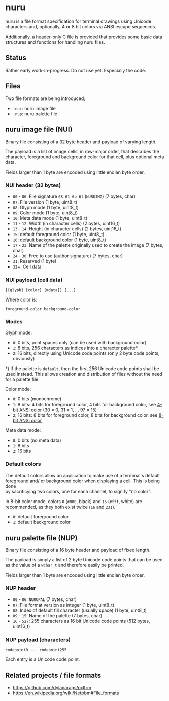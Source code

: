 # nuru

nuru is a file format specification for terminal drawings using Unicode 
characters and, optionally, 4 or 8 bit colors via ANSI escape sequences.

Additionally, a header-only C file is provided that provides some basic 
data structures and functions for handling nuru files. 

## Status

Rather early work-in-progress. Do not use yet. Especially the code. 

## Files

Two file formats are being introduced;

- `.nui`: nuru image file
- `.nup`: nuru palette file

## nuru image file (NUI)

Binary file consisting of a 32 byte header and payload of varying length. 

The payload is a list of image cells, in row-major order, that describes 
the character, foreground and background color for that cell, plus optional 
meta data.

Fields larger than 1 byte are encoded using little endian byte order. 

### NUI header (32 bytes)

 - `00` - `06`: File signature `68 61 6b 6f` (`NURUIMG`) (7 bytes, char)
 - `07`: File version (1 byte, uint8\_t)
 - `08`: Glyph mode (1 byte, uint8\_t)
 - `09`: Color mode (1 byte, uint8\_t)
 - `10`: Meta data mode (1 byte, uint8\_t)
 - `11` - `12`: Width (in character cells) (2 bytes, uint16\_t)
 - `13` - `14`: Height (in character cells) (2 bytes, uint16\_t)
 - `15`: default foreground color (1 byte, uint8\_t) 
 - `16`: default background color (1 byte, uint8\_t)
 - `17` - `23`: Name of the palette originally used to create the image (7 bytes, char) 
 - `24` - `30`: Free to use (author signature) (7 bytes, char)
 - `31`: Reserved (1 byte)
 - `32`+: Cell data

### NUI payload (cell data)

    [[glyph] [color] [mdata]] [...]

Where color is:

    foreground-color background-color

### Modes

Glyph mode:

 - `0`: 0 bits, print spaces only (can be used with background color)
 - `1`: 8 bits, 256 characters as indices into a character palette\*
 - `2`: 16 bits, directly using Unicode code points (only 2 byte code points, obviously)

\*) If the palette is `default`, then the first 256 Unicode code points shall be used instead. 
    This allows creation and distribution of files without the need for a palette file.

Color mode:

 - `0`: 0 bits (monochrome)
 - `1`: 8 bits: 4 bits for foreground color, 4 bits for background color, see [4-bit ANSI color](https://en.wikipedia.org/wiki/ANSI_escape_code#3-bit_and_4-bit) (30 = 0, 31 = 1, ... 97 = 15)
 - `2`: 16 bits: 8 bits for foreground color, 8 bits for background color, see [8-bit ANSI color](https://en.wikipedia.org/wiki/ANSI_escape_code#8-bit)

Meta data mode:

 - `0`: 0 bits (no meta data)
 - `1`: 8 bits
 - `2`: 16 bits

### Default colors

The default colors allow an application to make use of a terminal's default 
foreground and/ or background color when displaying a cell. This is being done  
by sacrificying two colors, one for each channel, to signify "no color". 

In 8-bit color mode, colors `0` (`#000`, black) and `15` (`#fff`, white) are 
recommended, as they both exist twice (`16` and `231`).

 - `0`: default foreground color
 - `1`: default background color 

## nuru palette file (NUP)

Binary file consisting of a 16 byte header and payload of fixed length. 

The payload is simply a list of 2 byte Unicode code points that can be 
used as the value of a `wchar_t` and therefore easily be printed.

Fields larger than 1 byte are encoded using little endian byte order. 

### NUP header

 - `00` - `06`: `NURUPAL` (7 bytes, char)
 - `07`: File format version as integer (1 byte, uint8\_t)
 - `08`: Index of default fill character (usually space) (1 byte, uint8\_t)
 - `09` - `15`: Name of the palette (7 bytes, char)
 - `16` - `527`: 255 characters as 16 bit Unicode code points (512 bytes, uint16\_t)

### NUP payload (characters)

	codepoint0 ... codepoint255

Each entry is a Unicode code point.

## Related projects / file formats

 - https://github.com/dylanaraps/pxltrm
 - https://en.wikipedia.org/wiki/Netpbm#File_formats
